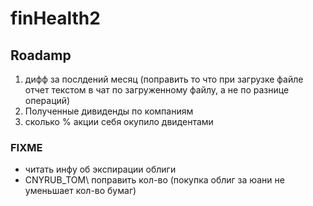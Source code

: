 # finHealth2

## Roadamp

1. дифф за послдений месяц (поправить то что при загрузке файле отчет текстом в чат по загруженному файлу, а не по разнице операций)
2. Полученные дивиденды по компаниям
3. сколько % акции себя окупило двидентами

### FIXME

- читать инфу об экспирации облиги
- CNYRUB_TOM\ поправить кол-во (покупка облиг за юани не уменьшает кол-во бумаг)
